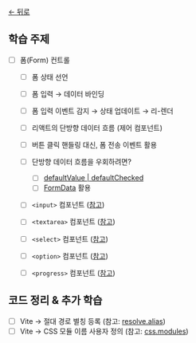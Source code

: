 [← 뒤로](../README.md)


## 학습 주제

- [ ] 폼(Form) 컨트롤
  - [ ] 폼 상태 선언
  - [ ] 폼 입력 → 데이터 바인딩
  - [ ] 폼 입력 이벤트 감지 → 상태 업데이트 → 리-렌더 
  - [ ] 리액트의 단방향 데이터 흐름 (제어 컴포넌트)
  - [ ] 버튼 클릭 핸들링 대신, 폼 전송 이벤트 활용
  - [ ] 단방향 데이터 흐름을 우회하려면?
    - [ ] [defaultValue | defaultChecked](https://react.dev/reference/react-dom/components/input#props)
    - [ ] [FormData](https://developer.mozilla.org/ko/docs/Web/API/FormData) 활용
  - [ ] `<input>` 컴포넌트 ([참고](https://react.dev/reference/react-dom/components/input))
  - [ ] `<textarea>` 컴포넌트 ([참고](https://react.dev/reference/react-dom/components/textarea))
  - [ ] `<select>` 컴포넌트 ([참고](https://react.dev/reference/react-dom/components/select))
  - [ ] `<option>` 컴포넌트 ([참고](https://react.dev/reference/react-dom/components/option))
  - [ ] `<progress>` 컴포넌트 ([참고](https://react.dev/reference/react-dom/components/progress))


## 코드 정리 & 추가 학습

- [ ] Vite → 절대 경로 별칭 등록 (참고: [resolve.alias](https://ko.vitejs.dev/config/shared-options.html#resolve-alias))
- [ ] Vite → CSS 모듈 이름 사용자 정의 (참고: [css.modules](https://ko.vitejs.dev/config/shared-options.html#css-modules))